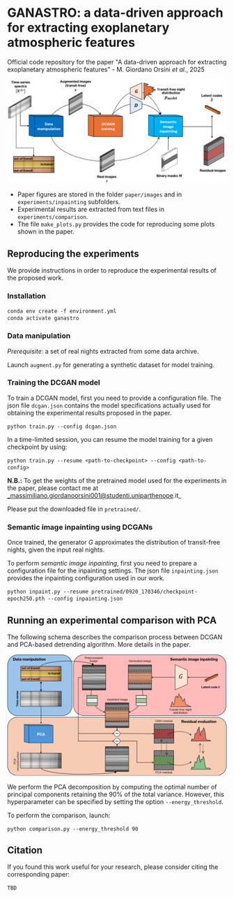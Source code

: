 # GANASTRO: a data-driven approach for extracting exoplanetary atmospheric features
Official code repository for the paper "A data-driven approach for extracting exoplanetary atmospheric features" - M. Giordano Orsini _et al._, 2025

![Overview of the proposed framework](./paper/images/overview.png)

* Paper figures are stored in the folder ``paper/images`` and in ``experiments/inpainting`` subfolders.
* Experimental results are extracted from text files in ``experiments/comparison``.
* The file ``make_plots.py`` provides the code for reproducing some plots shown in the paper.


## Reproducing the experiments
We provide instructions in order to reproduce the experimental results of the proposed work.


### Installation

```
conda env create -f environment.yml
conda activate ganastro
```
### Data manipulation
_Prerequisite_: a set of real nights extracted from some data archive.

Launch ``augment.py`` for generating a synthetic dataset for model training.

### Training the DCGAN model
To train a DCGAN model, first you need to provide a configuration file. The json file ``dcgan.json`` contains the model specifications actually used for obtaining the experimental results proposed in the paper.
```
python train.py --config dcgan.json
```

In a time-limited session, you can resume the model training for a given checkpoint by using:
```
python train.py --resume <path-to-checkpoint> --config <path-to-config>
```

**N.B.:** To get the weights of the pretrained model used for the experiments in the paper, please contact me at _massimiliano.giordanoorsini001@studenti.uniparthenope.it_ 

Please put the downloaded file in ``pretrained/``.

### Semantic image inpainting using DCGANs
Once trained, the generator $G$ approximates the distribution of transit-free nights, given the input real nights.

To perform _semantic image inpainting_, first you need to prepare a configuration file for the inpainting settings. The json file ``inpainting.json`` provides the inpainting configuration used in our work.

```
python inpaint.py --resume pretrained/0920_170346/checkpoint-epoch250.pth --config inpainting.json
```

## Running an experimental comparison with PCA

The following schema describes the comparison process between DCGAN and PCA-based detrending algorithm. More details in the paper.

![Comparison between DCGAN and PCA-based detrending algorithms](./paper/images/residual_evaluation.png)

We perform the PCA decomposition by computing the optimal number of principal components retaining the 90% of the total variance. However, this hyperparameter can be specified by setting the option ``--energy_threshold``.

To perform the comparison, launch:
```
python comparison.py --energy_threshold 90
```


## Citation

If you found this work useful for your research, please consider citing the corresponding paper:
```
TBD
```